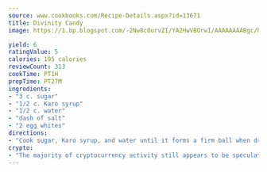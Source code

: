 ```yaml
---
source: www.cookbooks.com/Recipe-Details.aspx?id=13671
title: Divinity Candy
image: https://1.bp.blogspot.com/-2Nw8c0urvZI/YA2HwVBOrwI/AAAAAAAABgc/hcoCuYbLRGghREWYfHLERS8jzKEXzVPXwCLcBGAsYHQ/s154/14.png

yield: 6
ratingValue: 5
calories: 195 calories
reviewCount: 313
cookTime: PT1H
prepTime: PT27M
ingredients:
- "3 c. sugar"
- "1/2 c. Karo syrup"
- "1/2 c. water"
- "dash of salt"
- "2 egg whites"
directions:
- "Cook sugar, Karo syrup, and water until it forms a firm ball when dropped in cold water. In a bowl, beat egg whites; continue beating and slowly add the cooked Karo syrup mixture. Beat on high until candy forms peaks. Drop by teaspoon onto waxed paper. For a festive look, a few drops of food coloring can be added."
crypto:
- "The majority of cryptocurrency activity still appears to be speculative."
---
```

